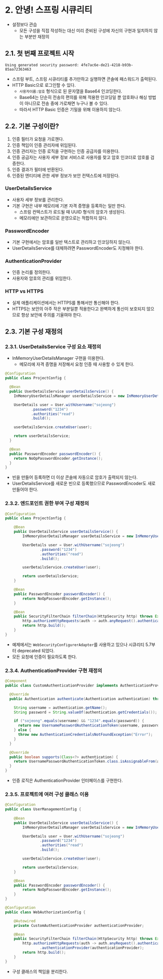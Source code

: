 # 2. 안녕! 스프링 시큐리티

- 설정보다 관습
    - 모든 구성을 직접 작성하는 대신 미리 준비된 구성에 자신의 구현과 일치하지 않는 부분만 재정의

## 2.1. 첫 번째 프로젝트 시작

```text
Using generated security password: 4fe7ac6e-de21-4218-b93b-85aa72363463
```

- 스프링 부트, 스프링 시큐리티를 추가만하고 실행하면 콘솔에 패스워드가 출력된다.
- HTTP Basic으로 로그인할 수 있다.
    - `사용자이름:암호` 형식으로 된 문자열을 Base64 인코딩한다.
    - Base64는 단순히 전송의 편의를 위해 적용한 인코딩일 뿐 암호화나 해싱 방법이 아니므로 전송 중에 가로채면 누구나 볼 수 있다.
    - 따라서 HTTP Basic 인증은 기밀을 위해 이용하지 않는다.

## 2.2. 기본 구성이란?

1. 인증 필터가 요청을 가로챈다.
2. 인증 책임이 인증 관리자에 위임된다.
3. 인증 관리자는 인증 로직을 구현하는 인증 공급자를 이용한다.
4. 인증 공급자는 사용자 세부 정보 서비스로 사용자를 찾고 암호 인코더로 암호를 검증한다.
5. 인증 결과가 필터에 반환된다.
6. 인증된 엔티티에 관한 세부 정보가 보안 컨텍스트에 저장된다.

### UserDetailsService

- 사용자 세부 정보를 관리한다.
- 기본 구현은 내부 메모리에 기본 자격 증명을 등록하는 일만 한다.
    - 스프링 컨텍스트가 로드될 때 UUID 형식의 암호가 생성된다.
    - 메모리에만 보관하므로 운영으로는 적합하지 않다.

### PasswordEncoder

- 기본 구현에서는 암호를 일반 텍스트로 관리하고 인코딩하지 않는다.
- UserDetailsService를 대체하려면 PasswordEncoder도 지정해야 한다.

### AuthenticationProvider

- 인증 논리를 정의한다.
- 사용자와 암호의 관리를 위임한다.

### HTTP vs HTTPS

- 실제 애플리케이션에서는 HTTPS를 통해서만 통신해야 한다.
- HTTPS는 보안의 아주 작은 부분일뿐 적용한다고 완벽하게 통신이 보호되지 않으므로 항상 보안에 주의를 기울여야 한다.

## 2.3. 기본 구성 재정의

### 2.3.1. UserDetailsService 구성 요소 재정의

- InMemoryUserDetailsManager 구현을 이용한다.
  - 메모리에 자격 증명을 저장해서 요청 인증 때 사용할 수 있게 한다.


```java
@Configuration
public class ProjectConfig {

  @Bean
  public UserDetailsService userDetailsService() {
    InMemoryUserDetailsManager userDetailsService = new InMemoryUserDetailsManager();

    UserDetails user = User.withUsername("sojeong")
            .password("1234")
            .authorities("read")
            .build();

    userDetailsService.createUser(user);

    return userDetailsService;
  }

  @Bean
  public PasswordEncoder passwordEncoder() {
    return NoOpPasswordEncoder.getInstance();
  }
}
```

- 빈을 만들어 등록하면 더 이상 콘솔에 자동으로 암호가 출력되지 않는다.
- UserDetailsService를 새로운 빈으로 등록했으므로 PasswordEncoder도 새로 만들어야 한다.

### 2.3.2. 엔드포인트 권한 부여 구성 재정의

```java
@Configuration
public class ProjectConfig {

    @Bean
    public UserDetailsService userDetailsService() {
        InMemoryUserDetailsManager userDetailsService = new InMemoryUserDetailsManager();

        UserDetails user = User.withUsername("sojeong")
                .password("1234")
                .authorities("read")
                .build();

        userDetailsService.createUser(user);

        return userDetailsService;
    }

    @Bean
    public PasswordEncoder passwordEncoder() {
        return NoOpPasswordEncoder.getInstance();
    }

    @Bean
    public SecurityFilterChain filterChain(HttpSecurity http) throws Exception {
        http.authorizeHttpRequests(auth -> auth.anyRequest().authenticated());
        return http.build();
    }
}
```

- 예제에서는 `WebSecurityConfigurerAdapter`를 사용하고 있으나 시큐리티 5.7부터 deprecated 되었다.
- 모든 요청에 인증이 필요하도록 한다.

### 2.3.4. AuthenticationProvider 구현 재정의

```java
@Component
public class CustomAuthenticationProvider implements AuthenticationProvider {

  @Override
  public Authentication authenticate(Authentication authentication) throws AuthenticationException {

    String username = authentication.getName();
    String password = String.valueOf(authentication.getCredentials());

    if ("sojeong".equals(username) && "1234".equals(password)) {
      return new UsernamePasswordAuthenticationToken(username, password, List.of());
    } else {
      throw new AuthenticationCredentialsNotFoundException("Error");
    }
  }

  @Override
  public boolean supports(Class<?> authentication) {
    return UsernamePasswordAuthenticationToken.class.isAssignableFrom(authentication);
  }
}
```

- 인증 로직은 AuthenticationProvider 인터페이스를 구현한다.

### 2.3.5. 프로젝트에 여러 구성 클래스 이용

```java
@Configuration
public class UserManagementConfig {
    
    @Bean
    public UserDetailsService userDetailsService() {
        InMemoryUserDetailsManager userDetailsService = new InMemoryUserDetailsManager();

        UserDetails user = User.withUsername("sojeong")
                .password("1234")
                .authorities("read")
                .build();

        userDetailsService.createUser(user);

        return userDetailsService;
    }

    @Bean
    public PasswordEncoder passwordEncoder() {
        return NoOpPasswordEncoder.getInstance();
    }
}
```

```java
@Configuration
public class WebAuthorizationConfig {

    @Autowired
    private CustomAuthenticationProvider authenticationProvider;

    @Bean
    public SecurityFilterChain filterChain(HttpSecurity http) throws Exception {
        http.authorizeHttpRequests(auth -> auth.anyRequest().authenticated())
                .authenticationProvider(authenticationProvider);
        return http.build();
    }
}
```

- 구성 클래스의 책임을 분리한다.